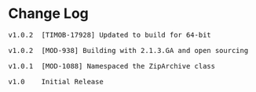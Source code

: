 # Change Log
<pre>
v1.0.2  [TIMOB-17928] Updated to build for 64-bit

v1.0.2  [MOD-938] Building with 2.1.3.GA and open sourcing
	
v1.0.1  [MOD-1088] Namespaced the ZipArchive class

v1.0    Initial Release

